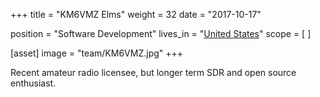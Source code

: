 +++
title = "KM6VMZ Elms"
weight = 32
date = "2017-10-17"

position = "Software Development"
lives_in = "[United States](https://www.google.com/maps/place/United+States/)"
scope = [
]

[asset]
  image = "team/KM6VMZ.jpg"
+++

Recent amateur radio licensee, but longer term SDR and open source enthusiast.
